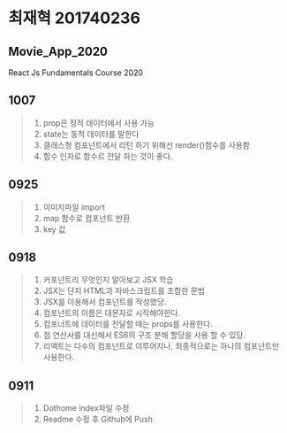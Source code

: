 # 최재혁 201740236
## Movie_App_2020

React Js Fundamentals Course 2020


## 1007
>1. prop은 정적 데이터에서 사용 가능
>2. state는 동적 데이터를 말한다
>3. 클래스형 컴포넌트에서 리턴 하기 위해선 render()함수를 사용함
>4. 함수 인자로 함수르 전달 하는 것이 좋다.

## 0925
>1. 이미지파일 import
>2. map 함수로 컴포넌트 반환
>3. key 값


## 0918
>1. 커포넌트리 무엇인지 알아보고 JSX 학습
>2. JSX는 단지 HTML과 자바스크립트를 조합한 문법
>3. JSX를 이용해서 컴포넌트를 작성했당.
>4. 컴포넌트의 이름은 대문자로 시작해야한다.
>5. 컴포너트에 데이터를 전달할 때는 props를 사용한다.
>6. 점 연산사를 대신해서 ES6의 구조 분해 할당을 사용 할 수 있당.
>7. 리액트는 다수의 컴포넌트로 이루어지나, 최종적으로는 하나의 컴포넌트만 사용한다.

## 0911
>1. Dothome index파일 수정
>2. Readme 수정 후 Github에 Push
